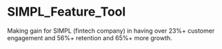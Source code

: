 # SIMPL_Feature_Tool
Making gain for SIMPL (fintech company) in having over 23%+ customer engagement and 56%+ retention and 65%+ more growth.
